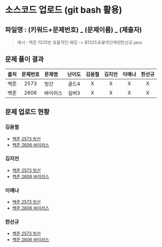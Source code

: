 # 소스코드 업로드 (git bash 활용)

## 파일명 : (키워드+문제번호) _ (문제이름) _ (제출자)

> 예시 : 백준 1325번 효율적인 해킹 -> B1325*효율적인해킹*한선규.java

## 문제 풀이 결과

<!-- Table -->

| 출처 | 문제번호 | 문제명   | 난이도 | 김응철 | 김지언 | 이예나 | 한선규 |
| :--: | :------: | :------- | :----: | :----: | :----: | :----: | :----: |
| 백준 |   2573   | 빙산     | 골드4  |   X    |   X    |   X    |   X    |
| 백준 |   2606   | 바이러스 | 실버3  |   X    |   X    |   X    |   X    |

## 문제 업로드 현황

### 김응철

- [백준 2573 빙산]()
- [백준 2606 바이러스]()

### 김지언

- [백준 2573 빙산]()
- [백준 2606 바이러스]()

### 이예나

- [백준 2573 빙산]()
- [백준 2606 바이러스]()

### 한선규

- [백준 2573 빙산]()
- [백준 2606 바이러스]()

